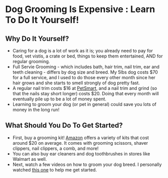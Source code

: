 # Dog Grooming Is Expensive : Learn To Do It Yourself!
## Why Do It Yourself?
- Caring for a dog is a lot of work as it is; you already need to pay for food, vet vistis, a crate or bed, things to keep them entertained, AND for regular grooming.
- Full Servie Grooming - which includes bath, hair trim, nail trim, ear and teeth cleaning - differs by dog size and breed. My 5lbs dog costs $70 for a full service, and I used to do those every other month since her hair grows and she starts to smell strongly of dog pretty fast.
- A regular nail trim costs $16 at [PetSmart](https://services.petsmart.com), and a nail trim and grind (so that the nails stay short longer) costs $20. Doing that every month will eventually pile up to be a lot of money spent.
- Learning to groom your dog (or pet in general) could save you lots of money in the long run!
## What Should You Do To Get Started? 
- First, buy a grooming kit! [Amazon](https://www.amazon.com/s?k=dog+grooming+kit&crid=3KLT9IAJNN84B&sprefix=dog+grooming+kit%2Caps%2C158&ref=nb_sb_noss_1) offers a variety of kits that cost around $20 on average. It comes with grooming scissors, shaver clippers, nail clippers, a comb, and more!
- You can also buy ear cleaners and dog toothbrushes in stores like Walmart as well.
- Next, watch a few videos on how to groom your dog breed. I personally watched [this one](https://www.youtube.com/watch?v=aPTZKqkeRq4) to help me get started.
